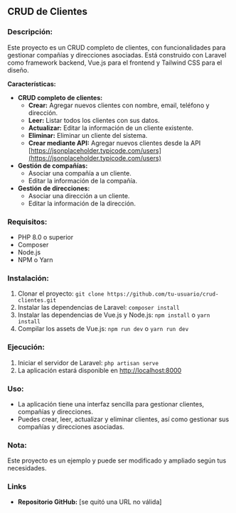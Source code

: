 ## CRUD de Clientes 

### Descripción:

Este proyecto es un CRUD completo de clientes, con funcionalidades para gestionar compañías y direcciones asociadas. Está construido con Laravel como framework backend, Vue.js para el frontend y Tailwind CSS para el diseño.

**Características:**

* **CRUD completo de clientes:**
    * **Crear:** Agregar nuevos clientes con nombre, email, teléfono y dirección.
    * **Leer:** Listar todos los clientes con sus datos.
    * **Actualizar:** Editar la información de un cliente existente.
    * **Eliminar:** Eliminar un cliente del sistema.
    * **Crear mediante API:** Agregar nuevos clientes desde la API [https://jsonplaceholder.typicode.com/users](https://jsonplaceholder.typicode.com/users)
* **Gestión de compañías:**
    * Asociar una compañía a un cliente.
    * Editar la información de la compañía.
* **Gestión de direcciones:**
    * Asociar una dirección a un cliente.
    * Editar la información de la dirección.

### Requisitos:

* PHP 8.0 o superior
* Composer
* Node.js
* NPM o Yarn

### Instalación:

1. Clonar el proyecto: ```git clone https://github.com/tu-usuario/crud-clientes.git```
2. Instalar las dependencias de Laravel: ```composer install```
3. Instalar las dependencias de Vue.js y Node.js: ```npm install``` o ```yarn install```
4. Compilar los assets de Vue.js: ```npm run dev``` o ```yarn run dev```

### Ejecución:

1. Iniciar el servidor de Laravel: ```php artisan serve```
2. La aplicación estará disponible en [http://localhost:8000](http://localhost:8000o)

### Uso:

* La aplicación tiene una interfaz sencilla para gestionar clientes, compañías y direcciones.
* Puedes crear, leer, actualizar y eliminar clientes, así como gestionar sus compañías y direcciones asociadas.

### Nota:

Este proyecto es un ejemplo y puede ser modificado y ampliado según tus necesidades.

### Links

* **Repositorio GitHub:** [se quitó una URL no válida]
